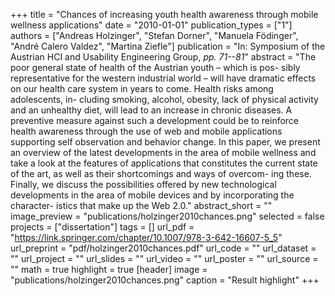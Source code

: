 +++
title = "Chances of increasing youth health awareness through mobile wellness applications"
date = "2010-01-01"
publication_types = ["1"]
authors = ["Andreas Holzinger", "Stefan Dorner", "Manuela Födinger", "André Calero Valdez", "Martina Ziefle"]
publication = "In: Symposium of the Austrian HCI and Usability Engineering Group, _pp. 71--81_"
abstract = "The poor general state of health of the Austrian youth – which is pos- sibly representative for the western industrial world – will have dramatic effects on our health care system in years to come. Health risks among adolescents, in- cluding smoking, alcohol, obesity, lack of physical activity and an unhealthy diet, will lead to an increase in chronic diseases. A preventive measure against such a development could be to reinforce health awareness through the use of web and mobile applications supporting self observation and behavior change. In this paper, we present an overview of the latest developments in the area of mobile wellness and take a look at the features of applications that constitutes the current state of the art, as well as their shortcomings and ways of overcom- ing these. Finally, we discuss the possibilities offered by new technological developments in the area of mobile devices and by incorporating the character- istics that make up the Web 2.0."
abstract_short = ""
image_preview = "publications/holzinger2010chances.png"
selected = false
projects = ["dissertation"]
tags = []
url_pdf = "https://link.springer.com/chapter/10.1007/978-3-642-16607-5_5"
url_preprint = "pdf/holzinger2010chances.pdf"
url_code = ""
url_dataset = ""
url_project = ""
url_slides = ""
url_video = ""
url_poster = ""
url_source = ""
math = true
highlight = true
[header]
image = "publications/holzinger2010chances.png"
caption = "Result highlight"
+++
